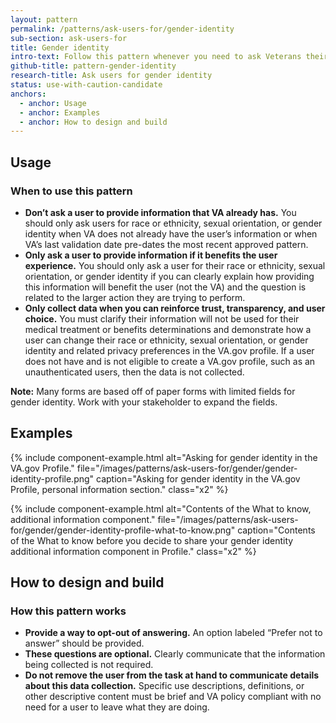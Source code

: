 ```yaml
---
layout: pattern
permalink: /patterns/ask-users-for/gender-identity
sub-section: ask-users-for
title: Gender identity
intro-text: Follow this pattern whenever you need to ask Veterans their gender identity. 
github-title: pattern-gender-identity
research-title: Ask users for gender identity
status: use-with-caution-candidate
anchors:
  - anchor: Usage
  - anchor: Examples
  - anchor: How to design and build
---
```


## Usage

### When to use this pattern

* **Don’t ask a user to provide information that VA already has.** You should only ask users for race or ethnicity, sexual orientation, or gender identity when VA does not already have the user’s information or when VA’s last validation date pre-dates the most recent approved pattern.
* **Only ask a user to provide information if it benefits the user experience.** You should only ask a user for their race or ethnicity, sexual orientation, or gender identity if you can clearly explain how providing this information will benefit the user (not the VA) and the question is related to the larger action they are trying to perform.
* **Only collect data when you can reinforce trust, transparency, and user choice.** You must clarify their information will not be used for their medical treatment or benefits determinations and demonstrate how a user can change their race or ethnicity, sexual orientation, or gender identity and related privacy preferences in the VA.gov profile. If a user does not have and is not eligible to create a VA.gov profile, such as an unauthenticated users, then the data is not collected.

**Note:** Many forms are based off of paper forms with limited fields for gender identity. Work with your stakeholder to expand the fields.

## Examples

{% include component-example.html alt="Asking for gender identity in the VA.gov Profile." file="/images/patterns/ask-users-for/gender/gender-identity-profile.png" caption="Asking for gender identity in the VA.gov Profile, personal information section." class="x2" %}

{% include component-example.html alt="Contents of the What to know, additional information component." file="/images/patterns/ask-users-for/gender/gender-identity-profile-what-to-know.png" caption="Contents of the What to know before you decide to share your gender identity additional information component in Profile." class="x2" %}

## How to design and build

### How this pattern works

* **Provide a way to opt-out of answering.** An option labeled “Prefer not to answer” should be provided.
* **These questions are optional.** Clearly communicate that the information being collected is not required.
* **Do not remove the user from the task at hand to communicate details about this data collection.** Specific use descriptions, definitions, or other descriptive content must be brief and VA policy compliant with no need for a user to leave what they are doing.
